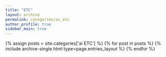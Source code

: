 ```yaml
---
title: "ETC"
layout: archive
permalink: categories/ai_etc
author_profile: true
sidebar_main: true
---
```



{% assign posts = site.categories['ai ETC'] %}
{% for post in posts %} {% include archive-single.html type=page.entries_layout %} {% endfor %}